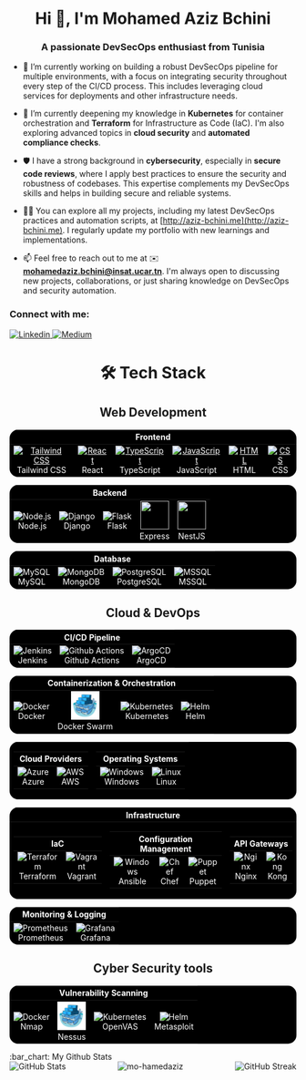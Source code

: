 <h1 align="center">Hi 👋, I'm Mohamed Aziz Bchini</h1>
<h3 align="center">A passionate DevSecOps enthusiast from Tunisia</h3>

- 🔭 I’m currently working on building a robust DevSecOps pipeline for multiple environments, with a focus on integrating security throughout every step of the CI/CD process. This includes leveraging cloud services for deployments and other infrastructure needs.

- 🌱 I’m currently deepening my knowledge in **Kubernetes** for container orchestration and **Terraform** for Infrastructure as Code (IaC). I'm also exploring advanced topics in **cloud security** and **automated compliance checks**.

- 🛡️ I have a strong background in **cybersecurity**, especially in **secure code reviews**, where I apply best practices to ensure the security and robustness of codebases. This expertise complements my DevSecOps skills and helps in building secure and reliable systems.

- 👨‍💻 You can explore all my projects, including my latest DevSecOps practices and automation scripts, at [http://aziz-bchini.me](http://aziz-bchini.me). I regularly update my portfolio with new learnings and implementations.

- 📫 Feel free to reach out to me at :envelope: **mohamedaziz.bchini@insat.ucar.tn**. I'm always open to discussing new projects, collaborations, or just sharing knowledge on DevSecOps and security automation.


<!--
<h3>📕 My Latest Blog Posts</h3>
BLOG-POST-LIST:START
BLOG-POST-LIST:END
-->

<h3 align="left">Connect with me:</h3>
<p align="left">
  <a href="https://www.linkedin.com/in/mohamed-aziz-bchini/" target="_blank">
    <img src="https://bentos.jkominovic.dev/api/v1/bento-cards?url=https%3A%2F%2Fwww.linkedin.com%2Fin%2Fmohamed-aziz-bchini%2F&subtitle=@Aziz+Bchini&size=square" alt="Linkedin">
  </a>
  <a href="https://medium.com/@mohamedaziz0801" target="_blank">
    <img src="https://bentos.jkominovic.dev/api/v1/bento-cards?url=https://www.medium.com&subtitle=@Aziz+Bchini&size=square" alt="Medium">
  </a>
</p>

<h1 align="center">🛠️ Tech Stack</h1>

<!-- web dev, devops and infra eng, cyber sec -->

<h2 align="center">Web Development</h2>

<div align="center">
<table style="background-color: black; color: white; border: none; border-radius: 15px; overflow: hidden;">
  <thead>
    <tr>
      <th colspan="8" align="center" style="color: white;">Frontend</th>
    </tr>
  </thead>
  <tbody>
    <tr>
      <td align="center" style="border: none;">
        <a href="https://tailwindcss.com/" style="color: white;">
          <img src="https://cdn.worldvectorlogo.com/logos/tailwindcss.svg" width="50" height="50" alt="Tailwind CSS"/>
        </a>
        <br>Tailwind CSS
      </td>
      <td align="center" style="border: none;">
        <a href="https://reactjs.org/" style="color: white;">
          <img src="https://techstack-generator.vercel.app/react-icon.svg" alt="React" width="50" height="50"/>
        </a>
        <br>React
      </td>
      <td align="center" style="border: none;">
        <a href="https://www.typescriptlang.org/" style="color: white;">
          <img src="https://techstack-generator.vercel.app/ts-icon.svg" alt="TypeScript" width="50" height="50"/>
        </a>
        <br>TypeScript
      </td>
      <td align="center" style="border: none;">
        <a href="https://developer.mozilla.org/en-US/docs/Web/JavaScript" style="color: white;">
          <img src="https://techstack-generator.vercel.app/js-icon.svg" alt="JavaScript" width="50" height="50"/>
        </a>
        <br>JavaScript
      </td>
      <td align="center" style="border: none;">
        <a href="https://developer.mozilla.org/en-US/docs/Web/HTML" style="color: white;">
          <img src="https://cdn.worldvectorlogo.com/logos/html-1.svg" width="50" height="50" alt="HTML"/>
        </a>
        <br>HTML
      </td>
      <td align="center" style="border: none;">
        <a href="https://developer.mozilla.org/en-US/docs/Web/CSS" style="color: white;">
          <img src="https://cdn.worldvectorlogo.com/logos/css-3.svg" width="50" height="50" alt="CSS"/>
        </a>
        <br>CSS
      </td>
    </tr>
  </tbody>
</table>
</div>



<div align="center">
<table style="background-color: black; color: white; border: none; border-radius: 15px; overflow: hidden;">
  <thead>
    <tr>
      <th colspan="5" align="center" style="color: white;">Backend</th>
    </tr>
  </thead>
  <tbody>
    <tr>
      <td align="center" style="border: none;">
        <img src="https://cdn.worldvectorlogo.com/logos/nodejs-icon.svg" width="50" height="50" alt="Node.js"/><br>Node.js
      </td>
      <td align="center" style="border: none;">
        <img src="https://techstack-generator.vercel.app/django-icon.svg" width="50" height="50" alt="Django"/><br>Django
      </td>
      <td align="center" style="border: none;">
        <img src="https://skillicons.dev/icons?i=flask" width="50" height="50" alt="Flask"/><br>Flask
      </td>
      <td align="center" style="border: none;">
        <img src="https://skillicons.dev/icons?i=express" width="50" height="50"/><br>Express
      </td>
      <td align="center" style="border: none;">
        <img src="https://skillicons.dev/icons?i=nestjs" width="50" height="50"/><br>NestJS
      </td>
    </tr>
  </tbody>
</table>
</div>

<div align="center">
<table style="background-color: black; color: white; border: none; border-radius: 15px; overflow: hidden;">
  <thead>
    <tr>
      <th colspan="4" align="center" style="color: white;">Database</th>
    </tr>
  </thead>
  <tbody>
    <tr>
      <td align="center" style="border: none;">
        <img src="https://techstack-generator.vercel.app/mysql-icon.svg" alt="MySQL" width="50" height="50"/><br>MySQL
      </td>
      <td align="center" style="border: none;">
        <img src="https://skillicons.dev/icons?i=mongodb" alt="MongoDB" width="50" height="50"/><br>MongoDB
      </td>
      <td align="center" style="border: none;">
        <img src="https://skillicons.dev/icons?i=postgresql" alt="PostgreSQL" width="50" height="50"/><br>PostgreSQL
      </td>
      <td align="center" style="border: none;">
        <img src="https://upload.wikimedia.org/wikipedia/commons/9/99/Logo_M_SQL_Server.png" alt="MSSQL" width="100" height="40"/><br>MSSQL
      </td>
    </tr>
  </tbody>
</table>
</div>

<h2 align="center">Cloud & DevOps</h2>

<div align="center">
<table style="background-color: black; color: white; border: none; border-radius: 15px; overflow: hidden;">
  <thead>
    <tr>
      <th colspan="3" align="center" style="color: white;">CI/CD Pipeline</th>
    </tr>
  </thead>
  <tbody>
    <tr>
      <td align="center" style="border: none;">
        <img src="https://skillicons.dev/icons?i=jenkins" alt="Jenkins" width="50" height="50"/><br>Jenkins
      </td>
      <td align="center" style="border: none;">
        <img src="https://skillicons.dev/icons?i=github" alt="Github Actions" width="50" height="50"/><br>Github Actions
      </td>
      <td align="center" style="border: none;">
        <img src="https://go-skill-icons.vercel.app/api/icons?i=argocd" alt="ArgoCD" width="50" height="50"/><br>ArgoCD
      </td>
    </tr>
  </tbody>
</table>
</div>

<div align="center">
<table style="background-color: black; color: white; border: none; border-radius: 15px; overflow: hidden;">
  <thead>
    <tr>
      <th colspan="4" align="center" style="color: white;">Containerization & Orchestration</th>
    </tr>
  </thead>
  <tbody>
    <tr>
      <td align="center" style="border: none;">
        <img src="https://techstack-generator.vercel.app/docker-icon.svg" alt="Docker" width="50" height="50"/><br>Docker
      </td>
      <td align="center" style="border: none;">
        <img src="https://raw.githubusercontent.com/docker-library/docs/471fa6e4cb58062ccbf91afc111980f9c7004981/swarm/logo.png" alt="Docker Swarm" width="50" height="50"/><br>Docker Swarm
      </td>
      <td align="center" style="border: none;">
        <img src="https://techstack-generator.vercel.app/kubernetes-icon.svg" alt="Kubernetes" width="50" height="50"/><br>Kubernetes
      </td>
      <td align="center" style="border: none;">
        <img src="https://go-skill-icons.vercel.app/api/icons?i=helm" alt="Helm" width="50" height="50"/><br>Helm
      </td>
    </tr>
  </tbody>
</table>
</div>

<div align="center">
  <table style="background-color: black; color: white; border: none; border-radius: 15px; overflow: hidden;">
    <tbody>
      <tr>
        <td colspan="2" align="center" style="border: none;">
          <table style="background-color: black; color: white; border: none;">
            <thead>
              <tr>
                <th colspan="2" align="center" style="color: white;">Cloud Providers</th>
              </tr>
            </thead>
            <tbody>
              <tr>
                <td align="center" style="border: none;">
                  <img src="https://skillicons.dev/icons?i=azure" alt="Azure" width="50" height="50"/><br>Azure
                </td>
                <td align="center" style="border: none;">
                  <img src="https://techstack-generator.vercel.app/aws-icon.svg" alt="AWS" width="50" height="50"/><br>AWS
                </td>
              </tr>
            </tbody>
          </table>
        </td>
        <td colspan="2" align="center" style="border: none;">
          <table style="background-color: black; color: white; border: none;">
            <thead>
              <tr>
                <th colspan="2" align="center" style="color: white;">Operating Systems</th>
              </tr>
            </thead>
            <tbody>
              <tr>
                <td align="center" style="border: none;">
                  <img src="https://skillicons.dev/icons?i=windows" alt="Windows" width="50" height="50"/><br>Windows
                </td>
                <td align="center" style="border: none;">
                  <img src="https://skillicons.dev/icons?i=linux" alt="Linux" width="50" height="50"/><br>Linux
                </td>
              </tr>
            </tbody>
          </table>
        </td>
      </tr>
    </tbody>
  </table>
</div>

<div align="center">
  <table style="background-color: black; color: white; border: none; border-radius: 15px; overflow: hidden;">
    <thead>
      <tr>
        <th colspan="3" align="center" style="color: white;">Infrastructure</th>
      </tr>
    </thead>
    <tbody>
      <tr>
        <td colspan="1" align="center" style="border: none;">
          <table style="background-color: black; color: white; border: none;">
            <thead>
              <tr>
                <th colspan="2" align="center" style="color: white;">IaC</th>
              </tr>
            </thead>
            <tbody>
              <tr>
                <td align="center" style="border: none;">
                  <img src="https://skillicons.dev/icons?i=terraform" alt="Terraform" width="50" height="50"/><br>Terraform
                </td>
                <td align="center" style="border: none;">
                  <img src="https://go-skill-icons.vercel.app/api/icons?i=vagrant" alt="Vagrant" width="50" height="50"/><br>Vagrant
                </td>
              </tr>
            </tbody>
          </table>
        </td>
        <td colspan="1" align="center" style="border: none;">
          <table style="background-color: black; color: white; border: none;">
            <thead>
              <tr>
                <th colspan="3" align="center" style="color: white;">Configuration Management</th>
              </tr>
            </thead>
            <tbody>
              <tr>
                <td align="center" style="border: none;">
                  <img src="https://skillicons.dev/icons?i=ansible" alt="Windows" width="50" height="50"/><br>Ansible
                </td>
                <td align="center" style="border: none;">
                  <img src="https://encrypted-tbn0.gstatic.com/images?q=tbn:ANd9GcSoSO6KzOV-jFJxQWAw_iOR3C7P2iMXHf1MIEsi-zxsxjgYBmzz8Y9KBhkchA5IHWj_pCw&usqp=CAU" alt="Chef" width="50" height="50"/><br>Chef
                </td>
                <td align="center" style="border: none;">
                  <img src="https://www.goetas.com/img/services/puppet-logo.png" alt="Puppet" width="50" height="50"/><br>Puppet
                </td>
              </tr>
            </tbody>
          </table>
        </td>
        <td colspan="1" align="center" style="border: none;">
          <table style="background-color: black; color: white; border: none;">
            <thead>
              <tr>
                <th colspan="2" align="center" style="color: white;">API Gateways</th>
              </tr>
            </thead>
            <tbody>
              <tr>
                <td align="center" style="border: none;">
                  <img src="https://go-skill-icons.vercel.app/api/icons?i=nginx" alt="Nginx" width="50" height="50"/><br>Nginx
                </td>
                <td align="center" style="border: none;">
                  <img src="https://media.trustradius.com/vendor-logos/2V/Hk/9T8XEAI88GT3.PNG" alt="Kong" width="50" height="50"/><br>Kong
                </td>
              </tr>
            </tbody>
          </table>
        </td>
      </tr>
    </tbody>
  </table>
</div>

<div align="center">
<table style="background-color: black; color: white; border: none; border-radius: 15px; overflow: hidden;">
  <thead>
    <tr>
      <th colspan="2" align="center" style="color: white;">Monitoring & Logging</th>
    </tr>
  </thead>
  <tbody>
    <tr>
      <td align="center" style="border: none;">
        <img src="https://upload.wikimedia.org/wikipedia/commons/thumb/3/38/Prometheus_software_logo.svg/775px-Prometheus_software_logo.svg.png" alt="Prometheus" width="50" height="50"/><br>Prometheus
      </td>
      <td align="center" style="border: none;">
        <img src="https://go-skill-icons.vercel.app/api/icons?i=grafana" alt="Grafana" width="50" height="50"/><br>Grafana
      </td>
    </tr>
  </tbody>
</table>
</div>

<!-- to be added: cyber security tools, security scanning tools, version control tools, team management tools, operating systems -->
<!-- add devops ci/cd tools: jenkins, github actions, ... -->
<!-- add cyber security tools: scanning (SAST, DAST, SCA) and dashboarding tools -->
<h2 align="center">Cyber Security tools</h2>

<div align="center">
<table style="background-color: black; color: white; border: none; border-radius: 15px; overflow: hidden;">
  <thead>
    <tr>
      <th colspan="4" align="center" style="color: white;">Vulnerability Scanning</th>
    </tr>
  </thead>
  <tbody>
    <tr>
      <td align="center" style="border: none;">
        <img src="https://techstack-generator.vercel.app/docker-icon.svg" alt="Docker" width="50" height="50"/><br>Nmap
      </td>
      <td align="center" style="border: none;">
        <img src="https://raw.githubusercontent.com/docker-library/docs/471fa6e4cb58062ccbf91afc111980f9c7004981/swarm/logo.png" alt="Docker Swarm" width="50" height="50"/><br>Nessus
      </td>
      <td align="center" style="border: none;">
        <img src="https://techstack-generator.vercel.app/kubernetes-icon.svg" alt="Kubernetes" width="50" height="50"/><br>OpenVAS
      </td>
      <td align="center" style="border: none;">
        <img src="https://go-skill-icons.vercel.app/api/icons?i=helm" alt="Helm" width="50" height="50"/><br>Metasploit
      </td>
    </tr>
  </tbody>
</table>
</div


<h2 align="center">:bar_chart: My Github Stats</h2>

<div id=github-stats align=center style="display: flex; justify-content: space-between;">
  <img src="https://myreadme.vercel.app/api/embed/mo-hamedaziz?panels=commitgraph" alt="GitHub Stats" style="height: 200px;" />
  <img src="https://github-readme-stats.vercel.app/api/top-langs?username=mo-hamedaziz&show_icons=true&locale=en&layout=compact" alt="mo-hamedaziz" style="height: 200px;" />
  <img src="https://streak-stats.demolab.com?user=mo-hamedaziz" alt="GitHub Streak" style="height: 200px;" />
</div>
